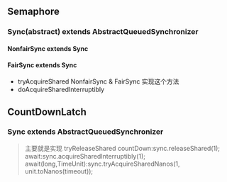 ## Semaphore

### Sync(abstract) extends AbstractQueuedSynchronizer

#### NonfairSync extends Sync
#### FairSync extends Sync

* tryAcquireShared  NonfairSync & FairSync 实现这个方法
* doAcquireSharedInterruptibly

## CountDownLatch

### Sync extends AbstractQueuedSynchronizer
> 主要就是实现 tryReleaseShared 
> countDown:sync.releaseShared(1);
> await:sync.acquireSharedInterruptibly(1);
> await(long,TimeUnit):sync.tryAcquireSharedNanos(1, unit.toNanos(timeout));
